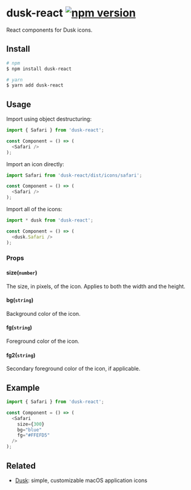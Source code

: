 # dusk-react [![npm version](https://badge.fury.io/js/dusk-react.svg)](https://badge.fury.io/js/dusk-react)

React components for Dusk icons.

## Install

```bash
# npm
$ npm install dusk-react

# yarn
$ yarn add dusk-react
```

## Usage

Import using object destructuring:

```js
import { Safari } from 'dusk-react';

const Component = () => (
  <Safari />
);
```

Import an icon directly:

```js
import Safari from 'dusk-react/dist/icons/safari';

const Component = () => (
  <Safari />
);
```

Import all of the icons:

```js
import * dusk from 'dusk-react';

const Component = () => (
  <dusk.Safari />
);
```

### Props

#### size(`number`)

The size, in pixels, of the icon. Applies to both the width and the height.

#### bg(`string`)

Background color of the icon.

#### fg(`string`)

Foreground color of the icon.

#### fg2(`string`)

Secondary foreground color of the icon, if applicable.

## Example

```js
import { Safari } from 'dusk-react';

const Component = () => (
  <Safari
    size={300}
    bg="blue"
    fg="#FFEFD5"
  />
);
```

## Related

- [Dusk](https://github.com/pacocoursey/dusk): simple, customizable macOS application icons
